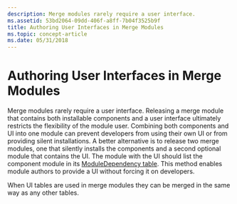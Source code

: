 ```yaml
---
description: Merge modules rarely require a user interface.
ms.assetid: 53bd2064-09dd-406f-a8ff-7b04f3525b9f
title: Authoring User Interfaces in Merge Modules
ms.topic: concept-article
ms.date: 05/31/2018
---
```


# Authoring User Interfaces in Merge Modules

Merge modules rarely require a user interface. Releasing a merge module that contains both installable components and a user interface ultimately restricts the flexibility of the module user. Combining both components and UI into one module can prevent developers from using their own UI or from providing silent installations. A better alternative is to release two merge modules, one that silently installs the components and a second optional module that contains the UI. The module with the UI should list the component module in its [ModuleDependency table](moduledependency-table.md). This method enables module authors to provide a UI without forcing it on developers.

When UI tables are used in merge modules they can be merged in the same way as any other tables.

 

 



